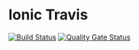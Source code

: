 # Ionic Travis

[![Build Status](https://travis-ci.com/brunodutr/ionic-travis.svg?branch=master)](https://travis-ci.com/brunodutr/ionic-travis.svg)
[![Quality Gate Status](https://sonarcloud.io/api/project_badges/measure?project=IonicTravis&metric=alert_status)](https://sonarcloud.io/dashboard?id=IonicTravis)

